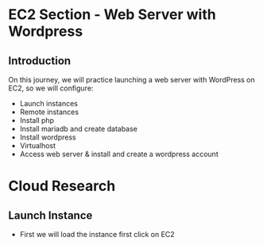 # EC2 Section - Web Server with Wordpress

## Introduction
On this journey, we will practice launching a web server with WordPress on EC2, so we will configure:
- Launch instances
- Remote instances
- Install php
- Install mariadb and create database
- Install wordpress
- Virtualhost
- Access web server & install and create a wordpress account

# Cloud Research
## Launch Instance
- First we will load the instance first click on EC2
